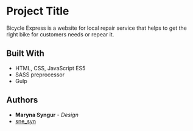 # Project Title

Bicycle Express is a website for local repair service that helps to get the right bike for customers needs or repear it.

## Built With

* HTML, CSS, JavaScript ES5
* SASS preprocessor
* Gulp

## Authors

* **Maryna Syngur** - *Design* 
* [sne_syn](https://github.com/sne-syn)
